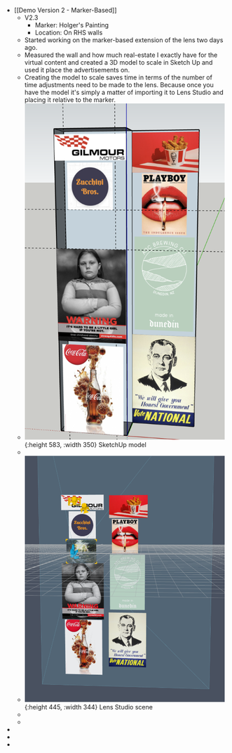 - [[Demo Version 2 - Marker-Based]]
	- V2.3
		- Marker: Holger's Painting
		- Location: On RHS walls
	- Started working on the marker-based extension of the lens two days ago.
	- Measured the wall and how much real-estate I exactly have for the virtual content and created a 3D model to scale in Sketch Up and used it place the advertisements on.
	- Creating the model to scale saves time in terms of the number of time adjustments need to be made to the lens.  Because once you have the model it's simply a matter of importing it to Lens Studio and placing it relative to the marker.
	- ![image.png](../assets/image_1671799289519_0.png){:height 583, :width 350}
	  SketchUp model
	-
	- ![thumbnail_image.png](../assets/thumbnail_image_1671799431584_0.png){:height 445, :width 344}
	  Lens Studio scene
	-
	-
-
-
-